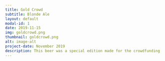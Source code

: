 ```yaml
---
title: Gold Crowd
subtitle: Blonde Ale
layout: default
modal-id: 1
date: 2019-11-15
img: goldcrowd.png
thumbnail: goldcrowd.png
alt: image-alt
project-date: November 2019
description: This beer was a special edition made for the crowdfunding campaing. It's a Blonde Ale with Golding and Nugget organic hops from our garden.
---
```


